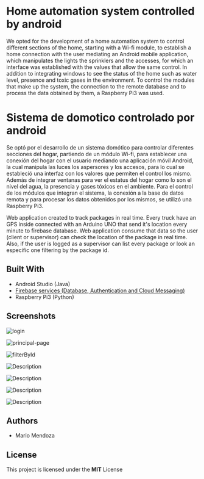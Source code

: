 # Home automation system controlled by android
We opted for the development of a home automation system to control different sections of the home, starting with a Wi-fi module, to establish a home connection with the user mediating an Android mobile application, which manipulates the lights the sprinklers and the accesses, for which an interface was established with the values ​​that allow the same control. In addition to integrating windows to see the status of the home such as water level, presence and toxic gases in the environment. To control the modules that make up the system, the connection to the remote database and to process the data obtained by them, a Raspberry Pi3 was used.

# Sistema de domotico controlado por android
Se optó por el desarrollo de un sistema domótico para controlar diferentes secciones del hogar, partiendo de un módulo Wi-fi, para establecer una conexión del hogar con el usuario mediando una aplicación móvil Android, la cual manipula las luces los aspersores y los accesos, para lo cual se estableció una interfaz con los valores que permiten el control los mismo. Además de integrar ventanas para ver el estatus del hogar como lo son el nivel del agua, la presencia y gases tóxicos en el ambiente. Para el control de los módulos que integran el sistema, la conexión a la base de datos remota y para procesar los datos obtenidos por los mismos, se utilizó una Raspberry Pi3.

Web application created to track packages in real time.
Every truck have an GPS inside connected with an Arduino UNO that send it's location every minute to firebase database. Web application consume that data so the user (client or supervisor) can check the location of the package in real time.
Also, if the user is logged as a supervisor can list every package or look an especific one filtering by the package id.

## Built With
 - Android Studio (Java)
 - [Firebase services (Database, Authentication and Cloud Messaging)](https://firebase.google.com/)
 - Raspberry Pi3 (Python)
 
 ## Screenshots 

![login](http://mariomendoza.com.ve/img/portafolio/trabajodegrado/1.jpg)

![principal-page](http://mariomendoza.com.ve/img/portafolio/trabajodegrado/3.jpg)

![filterById](http://mariomendoza.com.ve/img/portafolio/trabajodegrado/5.jpg)

![Description](http://mariomendoza.com.ve/img/portafolio/trabajodegrado/9.jpg)

![Description](http://mariomendoza.com.ve/img/portafolio/trabajodegrado/14.png)

![Description](http://mariomendoza.com.ve/img/portafolio/trabajodegrado/15.png)

![Description](http://mariomendoza.com.ve/img/portafolio/trabajodegrado/16.png)

## Authors
* Mario Mendoza

## License
This project is licensed under the **MIT** License
